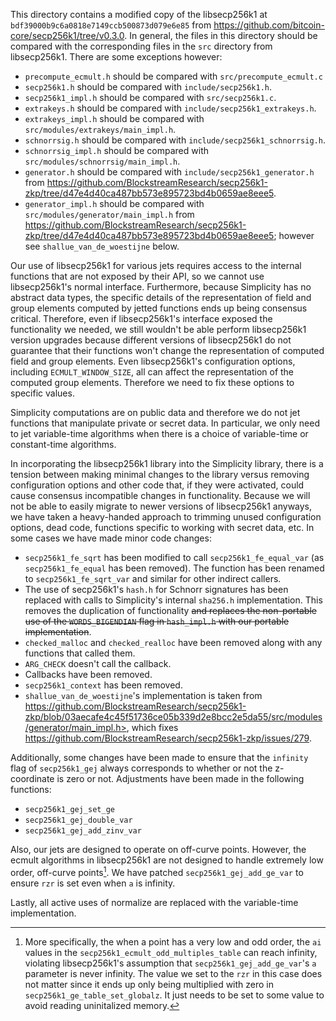 This directory contains a modified copy of the libsecp256k1 at `bdf39000b9c6a0818e7149ccb500873d079e6e85` from <https://github.com/bitcoin-core/secp256k1/tree/v0.3.0>.
In general, the files in this directory should be compared with the corresponding files in the `src` directory from libsecp256k1.
There are some exceptions however:

* `precompute_ecmult.h` should be compared with `src/precompute_ecmult.c`
* `secp256k1.h` should be compared with `include/secp256k1.h`.
* `secp256k1_impl.h` should be compared with `src/secp256k1.c`.
* `extrakeys.h` should be compared with `include/secp256k1_extrakeys.h`.
* `extrakeys_impl.h` should be compared with `src/modules/extrakeys/main_impl.h`.
* `schnorrsig.h` should be compared with `include/secp256k1_schnorrsig.h`.
* `schnorrsig_impl.h` should be compared with `src/modules/schnorrsig/main_impl.h`.
* `generator.h` should be compared with `include/secp256k1_generator.h` from <https://github.com/BlockstreamResearch/secp256k1-zkp/tree/d47e4d40ca487bb573e895723bd4b0659ae8eee5>.
* `generator_impl.h` should be compared with `src/modules/generator/main_impl.h` from <https://github.com/BlockstreamResearch/secp256k1-zkp/tree/d47e4d40ca487bb573e895723bd4b0659ae8eee5>; however see `shallue_van_de_woestijne` below.

Our use of libsecp256k1 for various jets requires access to the internal functions that are not exposed by their API, so we cannot use libsecp256k1's normal interface.
Furthermore, because Simplicity has no abstract data types, the specific details of the representation of field and group elements computed by jetted functions ends up being consensus critical.
Therefore, even if libsecp256k1's interface exposed the functionality we needed, we still wouldn't be able perform libsecp256k1 version upgrades because different versions of libsecp256k1 do not guarantee that their functions won't change the representation of computed field and group elements.
Even libsecp256k1's configuration options, including `ECMULT_WINDOW_SIZE`, all can affect the representation of the computed group elements.
Therefore we need to fix these options to specific values.

Simplicity computations are on public data and therefore we do not jet functions that manipulate private or secret data.
In particular, we only need to jet variable-time algorithms when there is a choice of variable-time or constant-time algorithms.

In incorporating the libsecp256k1 library into the Simplicity library, there is a tension between making minimal changes to the library versus removing configuration options and other code that, if they were activated, could cause consensus incompatible changes in functionality.
Because we will not be able to easily migrate to newer versions of libsecp256k1 anyways, we have taken a heavy-handed approach to trimming unused configuration options, dead code, functions specific to working with secret data, etc.
In some cases we have made minor code changes:

* `secp256k1_fe_sqrt` has been modified to call `secp256k1_fe_equal_var` (as `secp256k1_fe_equal` has been removed).  The function has been renamed to `secp256k1_fe_sqrt_var` and similar for other indirect callers.
* The use of secp256k1's `hash.h` for Schnorr signatures has been replaced with calls to Simplicity's internal `sha256.h` implementation.  This removes the duplication of functionality ~~and replaces the non-portable use of the `WORDS_BIGENDIAN` flag in `hash_impl.h` with our portable implementation~~.
* `checked_malloc` and `checked_realloc` have been removed along with any functions that called them.
* `ARG_CHECK` doesn't call the callback.
* Callbacks have been removed.
* `secp256k1_context` has been removed.
* `shallue_van_de_woestijne`'s implementation is taken from https://github.com/BlockstreamResearch/secp256k1-zkp/blob/03aecafe4c45f51736ce05b339d2e8bcc2e5da55/src/modules/generator/main_impl.h>, which fixes <https://github.com/BlockstreamResearch/secp256k1-zkp/issues/279>.

Additionally, some changes have been made to ensure that the `infinity` flag of `secp256k1_gej` always corresponds to whether or not the z-coordinate is zero or not.
Adjustments have been made in the following functions:

* `secp256k1_gej_set_ge`
* `secp256k1_gej_double_var`
* `secp256k1_gej_add_zinv_var`

Also, our jets are designed to operate on off-curve points.
However, the ecmult algorithms in libsecp256k1 are not designed to handle extremely low order, off-curve points[^1].
We have patched `secp256k1_gej_add_ge_var` to ensure `rzr` is set even when `a` is infinity.

Lastly, all active uses of normalize are replaced with the variable-time implementation.

[^1]: More specifically, the when a point has a very low and odd order, the `ai` values in the `secp256k1_ecmult_odd_multiples_table` can reach infinity, violating libsecp256k1's assumption that `secp256k1_gej_add_ge_var`'s `a` parameter is never infinity.
The value we set to the `rzr` in this case does not matter since it ends up only being multiplied with zero in `secp256k1_ge_table_set_globalz`.
It just needs to be set to some value to avoid reading uninitalized memory.
